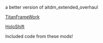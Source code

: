 a better version of aitdm_extended_overhaul

[TitanFrameWork](https://northstar.thunderstore.io/package/The_Peepeepoopoo_man/Titanframework/)

[HoloShift](https://northstar.thunderstore.io/package/Legonzaur/HoloShift/)

Included code from these mods!
